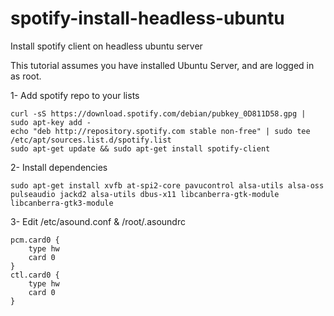 # spotify-install-headless-ubuntu
Install spotify client on headless ubuntu server

This tutorial assumes you have installed Ubuntu Server, and are logged in as root.

1- Add spotify repo to your lists

```
curl -sS https://download.spotify.com/debian/pubkey_0D811D58.gpg | sudo apt-key add -
echo "deb http://repository.spotify.com stable non-free" | sudo tee /etc/apt/sources.list.d/spotify.list
sudo apt-get update && sudo apt-get install spotify-client
```

2- Install dependencies

```
sudo apt-get install xvfb at-spi2-core pavucontrol alsa-utils alsa-oss pulseaudio jackd2 alsa-utils dbus-x11 libcanberra-gtk-module libcanberra-gtk3-module
```

3- Edit /etc/asound.conf & /root/.asoundrc

```
pcm.card0 {
    type hw
    card 0
}
ctl.card0 {
    type hw
    card 0
}
```
